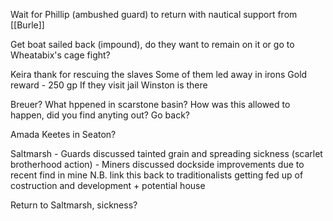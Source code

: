 Wait for Phillip (ambushed guard) to return with nautical support from [[Burle]]

Get boat sailed back (impound), do they want to remain on it or go to Wheatabix's cage fight?

Keira thank for rescuing the slaves
	Some of them led away in irons
	Gold reward - 250 gp
	If they visit jail Winston is there

Breuer? What hppened in scarstone basin?
How was this allowed to happen, did you find anyting out?
Go back?

Amada Keetes in Seaton?

Saltmarsh
	- Guards discussed tainted grain and spreading sickness (scarlet brotherhood action)
	- Miners discussed dockside improvements due to recent find in mine
		N.B. link this back to traditionalists getting fed up of costruction and development + potential house

Return to Saltmarsh, sickness?

